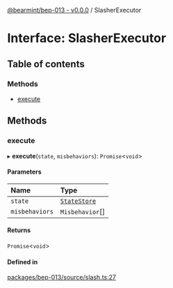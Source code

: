 [@bearmint/bep-013 - v0.0.0](../README.md) / SlasherExecutor

# Interface: SlasherExecutor

## Table of contents

### Methods

- [execute](SlasherExecutor.md#execute)

## Methods

### execute

▸ **execute**(`state`, `misbehaviors`): `Promise`<`void`\>

#### Parameters

| Name | Type |
| :------ | :------ |
| `state` | [`StateStore`](StateStore.md) |
| `misbehaviors` | `Misbehavior`[] |

#### Returns

`Promise`<`void`\>

#### Defined in

[packages/bep-013/source/slash.ts:27](https://github.com/bearmint/bearmint/blob/main/packages/bep-013/source/slash.ts#L27)
